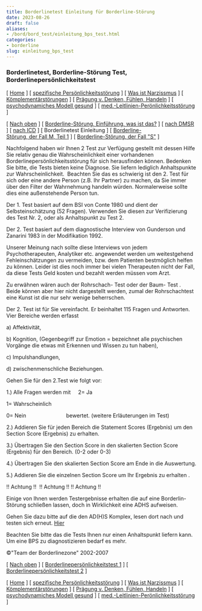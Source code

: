 ```yaml
---
title: Borderlinetest Einleitung für Borderline-Störung
date: 2023-08-26
draft: false
aliases:
- /bord/bord_test/einleitung_bps_test.html
categories:
- borderline
slug: einleitung_bps_test
---
```



### Borderlinetest, Borderline-Störung Test, Borderlinepersönlichkeitstest

[ [Home](../../index.html) ] [ [spezifische Persönlichkeitsstörung](../../persstoerung/spezifische_f60/spezifische_f60.html) ] [ [Was ist Narzissmus](../../narz/narz1.html) ] [ [Kömplementärstörungen](../../kompstoerung/komplimentaerstoerungen.htm) ] [ [Prägung v. Denken, Fühlen, Handeln](../../vergang_gegenw_zukunf/die_vergangenheit_bestimmt_die_g.htm) ] [ [psychodynamiches Modell gesund](../../ich/psychodynamisches_modell-normal.htm) ] [ [med.-Leitlinien-Perönlichkeitsstörung](../../persstoerung/med-leitlinien-ps.pdf) ]

[ [Nach oben](../../persstoerung/spezifische_f60/spezifische_f60.html) ] [ [Borderline-Störung, Einführung, was ist das?](../bord1/bord1.html) ] [ [nach DMSR](../bord4/dmsr.html) ] [ [nach ICD](../bord2/stoerung_f60_31_borderline.html) ] [ Borderlinetest Einleitung ] [ [Borderline-Störung, der Fall M, Teil 1](../../fallbeisp_m_1/fallbeispiel_m.htm) ] [ [Borderline-Störung, der Fall "S"](../../der_fall_s/der_fall_s.htm) ]

Nachfolgend haben wir Ihnen 2
Test zur Verfügung gestellt
mit dessen Hilfe Sie relativ genau die Wahrscheinlichkeit einer
vorhandenen  Borderlinepersönlichkeitsstörung für
sich herausfinden können. Bedenken Sie bitte, die Tests bieten keine Diagnose.
Sie liefern lediglich Anhaltspunkte zur Wahrscheinlichkeit.  Beachten Sie das es schwierig ist
den 2. Test für
sich oder eine andere Person (z.B. Ihr Partner) zu machen, da Sie immer über den Filter
der Wahrnehmung handeln würden. Normalerweise sollte dies eine außenstehende
Person tun.

Der 1. Test basiert auf dem BSI von
Conte 1980 und dient der Selbsteinschätzung (52 Fragen). Verwenden Sie diesen
zur Verifizierung des Test Nr. 2, oder als Anhaltspunkt zu Test 2.

Der 2. Test basiert auf dem diagnostische Interview von Gunderson
und Zanarini 1983 in der Modifikation 1992.

Unserer Meinung nach sollte diese Interviews von jedem
Psychotherapeuten, Analytiker etc. angewendet werden um weitestgehend
Fehleinschätzungen zu vermeiden, bzw. dem Patienten bestmöglich helfen zu
können. Leider ist dies noch immer bei vielen Therapeuten nicht der Fall, da
diese Tests Geld kosten und bezahlt werden müssen vom Arzt.

Zu erwähnen wären auch der Rohrschach- Test oder der Baum- Test . Beide können aber hier nicht dargestellt
werden, zumal der Rohrschachtest eine Kunst ist die nur sehr wenige beherrschen.

Der 2. Test ist für Sie vereinfacht. Er beinhaltet 115
Fragen und Antworten. Vier Bereiche werden erfasst

a) Affektivität,

b)
Kognition, (Gegenbegriff zur Emotion = bezeichnet alle psychischen Vorgänge die
etwas mit Erkennen und Wissen zu tun haben),

c) Impulshandlungen,

d) zwischenmenschliche
Beziehungen.

Gehen Sie
für den 2.Test wie folgt vor:

1.) Alle Fragen werden mit     2= Ja

1= Wahrscheinlich

0=
Nein                          
bewertet. (weitere Erläuterungen im Test)

2.) Addieren Sie für jeden Bereich die Statement Scores
(Ergebnis) um
den Section Score (Ergebnis) zu erhalten.

3.) Übertragen Sie den Section Score in den skalierten
Section Score (Ergebnis) für den Bereich. (0-2 oder 0-3)

4.) Übertragen Sie den skalierten Section Score am Ende in
die Auswertung.

5.) Addieren Sie die einzelnen Section Score um Ihr
Ergebnis
zu erhalten .

!!
Achtung !!  !! Achtung !! !! Achtung !!

Einige
von Ihnen werden Testergebnisse erhalten die auf eine Borderlin-Störung
schließen lassen, doch in Wirklichkeit eine ADHS aufweisen.

Gehen
Sie dazu bitte auf die den AD(H)S Komplex, lesen dort nach und testen sich erneut. [Hier](../../ads/ads.html) [](../../ads/ads.html)

Beachten Sie bitte
das die Tests Ihnen nur einen Anhaltspunkt liefern kann. Um eine BPS zu
diagnostizieren bedarf es mehr.

©"Team der Borderlinezone" 2002-2007

[ [Nach oben](../../persstoerung/spezifische_f60/spezifische_f60.html) ] [ [Borderlinepersönlichkeitstest 1](test1.htm) ] [ [Borderlinepersönlichkeitstest 2](bltest.htm) ]

[ [Home](../../index.html) ] [ [spezifische Persönlichkeitsstörung](../../persstoerung/spezifische_f60/spezifische_f60.html) ] [ [Was ist Narzissmus](../../narz/narz1.html) ] [ [Kömplementärstörungen](../../kompstoerung/komplimentaerstoerungen.htm) ] [ [Prägung v. Denken, Fühlen, Handeln](../../vergang_gegenw_zukunf/die_vergangenheit_bestimmt_die_g.htm) ] [ [psychodynamiches Modell gesund](../../ich/psychodynamisches_modell-normal.htm) ] [ [med.-Leitlinien-Perönlichkeitsstörung](../../persstoerung/med-leitlinien-ps.pdf) ]